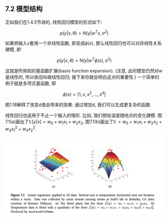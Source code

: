 ## 7.2 模型结构

正如我们在1.4.5节讲的, 线性回归模型的形式如下:

$$p(y|x, \theta) = N(y|w^Tx, \sigma^2)\tag{7.1}$$

如果把输入$x$套用一个非线性函数, 即变成$\phi(x)$, 那么线性回归也可以对非线性关系建模, 即

$$p(y|x, \theta) = N(y|w^T\phi(x), \sigma^2)\tag{7.2}$$

这就是所熟知的基函数扩展(basis function expansion). (注意, 此时模型仍然对$w$是线性的, 所以依旧叫做线性回归; 接下来你就会明白这点的重要性.) 一个简单的例子就是多项式基函数, 即

$$\phi(x) = [1, x, x^2, …, x^d]\tag{7.3}$$

图1.18解释了改变d值会带来的效果: 通过增加d, 我们可以生成更复杂的函数.

线性回归也适用于不止一个输入的情形. 比如, 我们想给温度随地点的变化建模. 图7.1(a)画出了$\mathbb{E}[y|x] = w_0 + w_1x_1 + w_2x_2$, 图7.1(b)画出了$\mathbb{E} = w_0 + w_1x_1 + w_2x_2 + w_3x_1^2 + w_4x_2^2$.

![](figures/fig_7.1.png)